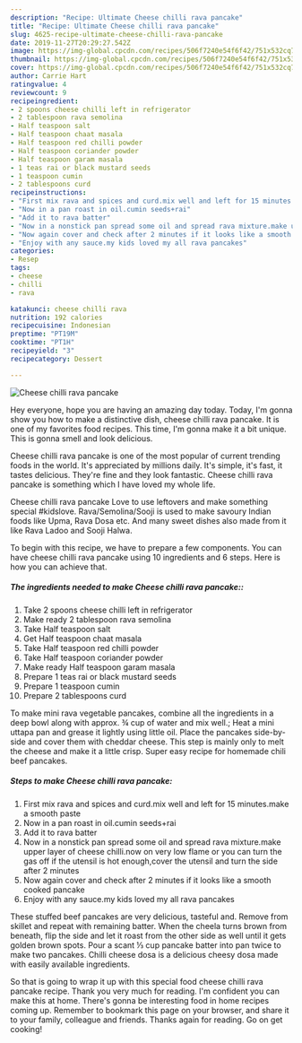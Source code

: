 ```yaml
---
description: "Recipe: Ultimate Cheese chilli rava pancake"
title: "Recipe: Ultimate Cheese chilli rava pancake"
slug: 4625-recipe-ultimate-cheese-chilli-rava-pancake
date: 2019-11-27T20:29:27.542Z
image: https://img-global.cpcdn.com/recipes/506f7240e54f6f42/751x532cq70/cheese-chilli-rava-pancake-recipe-main-photo.jpg
thumbnail: https://img-global.cpcdn.com/recipes/506f7240e54f6f42/751x532cq70/cheese-chilli-rava-pancake-recipe-main-photo.jpg
cover: https://img-global.cpcdn.com/recipes/506f7240e54f6f42/751x532cq70/cheese-chilli-rava-pancake-recipe-main-photo.jpg
author: Carrie Hart
ratingvalue: 4
reviewcount: 9
recipeingredient:
- 2 spoons cheese chilli left in refrigerator
- 2 tablespoon rava semolina
- Half teaspoon salt
- Half teaspoon chaat masala
- Half teaspoon red chilli powder
- Half teaspoon coriander powder
- Half teaspoon garam masala
- 1 teas rai or black mustard seeds
- 1 teaspoon cumin
- 2 tablespoons curd
recipeinstructions:
- "First mix rava and spices and curd.mix well and left for 15 minutes.make a smooth paste"
- "Now in a pan roast in oil.cumin seeds+rai"
- "Add it to rava batter"
- "Now in a nonstick pan spread some oil and spread rava mixture.make upper layer of cheese chilli.now on very low flame or you can turn the gas off if the utensil is hot enough,cover the utensil and turn the side after 2 minutes"
- "Now again cover and check after 2 minutes if it looks like a smooth cooked pancake"
- "Enjoy with any sauce.my kids loved my all rava pancakes"
categories:
- Resep
tags:
- cheese
- chilli
- rava

katakunci: cheese chilli rava
nutrition: 192 calories
recipecuisine: Indonesian
preptime: "PT19M"
cooktime: "PT1H"
recipeyield: "3"
recipecategory: Dessert

---
```



![Cheese chilli rava pancake](https://img-global.cpcdn.com/recipes/506f7240e54f6f42/751x532cq70/cheese-chilli-rava-pancake-recipe-main-photo.jpg)

Hey everyone, hope you are having an amazing day today. Today, I'm gonna show you how to make a distinctive dish, cheese chilli rava pancake. It is one of my favorites food recipes. This time, I'm gonna make it a bit unique. This is gonna smell and look delicious.

Cheese chilli rava pancake is one of the most popular of current trending foods in the world. It's appreciated by millions daily. It's simple, it's fast, it tastes delicious. They're fine and they look fantastic. Cheese chilli rava pancake is something which I have loved my whole life.

Cheese chilli rava pancake Love to use leftovers and make something special #kidslove. Rava/Semolina/Sooji is used to make savoury Indian foods like Upma, Rava Dosa etc. And many sweet dishes also made from it like Rava Ladoo and Sooji Halwa.


To begin with this recipe, we have to prepare a few components. You can have cheese chilli rava pancake using 10 ingredients and 6 steps. Here is how you can achieve that.

##### The ingredients needed to make Cheese chilli rava pancake::

1. Take 2 spoons cheese chilli left in refrigerator
1. Make ready 2 tablespoon rava semolina
1. Take Half teaspoon salt
1. Get Half teaspoon chaat masala
1. Take Half teaspoon red chilli powder
1. Take Half teaspoon coriander powder
1. Make ready Half teaspoon garam masala
1. Prepare 1 teas rai or black mustard seeds
1. Prepare 1 teaspoon cumin
1. Prepare 2 tablespoons curd


To make mini rava vegetable pancakes, combine all the ingredients in a deep bowl along with approx. ¾ cup of water and mix well.; Heat a mini uttapa pan and grease it lightly using little oil. Place the pancakes side-by-side and cover them with cheddar cheese. This step is mainly only to melt the cheese and make it a little crisp. Super easy recipe for homemade chili beef pancakes. 

##### Steps to make Cheese chilli rava pancake:

1. First mix rava and spices and curd.mix well and left for 15 minutes.make a smooth paste
1. Now in a pan roast in oil.cumin seeds+rai
1. Add it to rava batter
1. Now in a nonstick pan spread some oil and spread rava mixture.make upper layer of cheese chilli.now on very low flame or you can turn the gas off if the utensil is hot enough,cover the utensil and turn the side after 2 minutes
1. Now again cover and check after 2 minutes if it looks like a smooth cooked pancake
1. Enjoy with any sauce.my kids loved my all rava pancakes


These stuffed beef pancakes are very delicious, tasteful and. Remove from skillet and repeat with remaining batter. When the cheela turns brown from beneath, flip the side and let it roast from the other side as well until it gets golden brown spots. Pour a scant ⅓ cup pancake batter into pan twice to make two pancakes. Chilli cheese dosa is a delicious cheesy dosa made with easily available ingredients. 

So that is going to wrap it up with this special food cheese chilli rava pancake recipe. Thank you very much for reading. I'm confident you can make this at home. There's gonna be interesting food in home recipes coming up. Remember to bookmark this page on your browser, and share it to your family, colleague and friends. Thanks again for reading. Go on get cooking!
